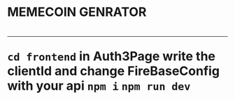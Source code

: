 <h1>MEMECOIN GENRATOR<h1>

------------------------


```cd frontend```
in Auth3Page write the clientId and change FireBaseConfig with your api
```npm i```
```npm run dev ```
